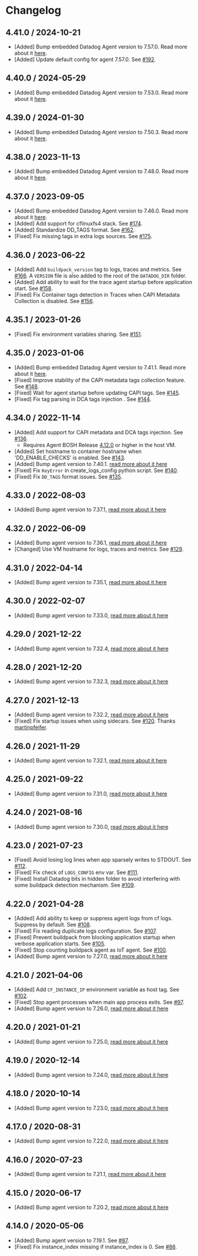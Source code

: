 # Changelog

## 4.41.0 / 2024-10-21

* [Added] Bump embedded Datadog Agent version to 7.57.0. Read more about it [here](https://github.com/DataDog/datadog-agent/blob/main/CHANGELOG.rst#7570--6570).
* [Added] Update default config for agent 7.57.0. See [#192](https://github.com/DataDog/datadog-cloudfoundry-buildpack/pull/192).

## 4.40.0 / 2024-05-29

* [Added] Bump embedded Datadog Agent version to 7.53.0. Read more about it [here](https://github.com/DataDog/datadog-agent/blob/main/CHANGELOG.rst#7530--6530).

## 4.39.0 / 2024-01-30

* [Added] Bump embedded Datadog Agent version to 7.50.3. Read more about it [here](https://github.com/DataDog/datadog-agent/blob/main/CHANGELOG.rst#7503--6503).

## 4.38.0 / 2023-11-13

* [Added] Bump embedded Datadog Agent version to 7.48.0. Read more about it [here](https://github.com/DataDog/datadog-agent/blob/main/CHANGELOG.rst#7480--6480).

## 4.37.0 / 2023-09-05

* [Added] Bump embedded Datadog Agent version to 7.46.0. Read more about it [here](https://github.com/DataDog/datadog-agent/blob/main/CHANGELOG.rst#7460--6460).
* [Added] Add support for cflinuxfs4 stack. See [#174](https://github.com/DataDog/datadog-cloudfoundry-buildpack/pull/174).
* [Added] Standardize DD_TAGS format. See [#162](https://github.com/DataDog/datadog-cloudfoundry-buildpack/pull/162).
* [Fixed] Fix missing tags in extra logs sources. See [#175](https://github.com/DataDog/datadog-cloudfoundry-buildpack/pull/175).

## 4.36.0 / 2023-06-22

* [Added] Add `buildpack_version` tag to logs, traces and metrics. See [#166](https://github.com/DataDog/datadog-cloudfoundry-buildpack/pull/166). A `VERSION` file is also added to the root of the `DATADOG_DIR` folder.
* [Added] Add ability to wait for the trace agent startup before application start. See [#158](https://github.com/DataDog/datadog-cloudfoundry-buildpack/pull/158).
* [Fixed] Fix Container tags detection in Traces when CAPI Metadata Collection is disabled. See [#156](https://github.com/DataDog/datadog-cloudfoundry-buildpack/pull/156).

## 4.35.1 / 2023-01-26

* [Fixed] Fix environment variables sharing. See [#151](https://github.com/DataDog/datadog-cloudfoundry-buildpack/pull/151).

## 4.35.0 / 2023-01-06

* [Added] Bump embedded Datadog Agent version to 7.41.1. Read more about it [here](https://github.com/DataDog/datadog-agent/blob/main/CHANGELOG.rst#7411--6411).
* [Fixed] Improve stability of the CAPI metadata tags collection feature. See [#148](https://github.com/DataDog/datadog-cloudfoundry-buildpack/pull/148).
* [Fixed] Wait for agent startup before updating CAPI tags. See [#145](https://github.com/DataDog/datadog-cloudfoundry-buildpack/pull/145).
* [Fixed] Fix tag parsing in DCA tags injection . See [#144](https://github.com/DataDog/datadog-cloudfoundry-buildpack/pull/144).

## 4.34.0 / 2022-11-14

* [Added] Add support for CAPI metadata and DCA tags injection. See [#136](https://github.com/DataDog/datadog-cloudfoundry-buildpack/pull/136).
  * Requires Agent BOSH Release [4.12.0](https://github.com/DataDog/datadog-agent-boshrelease/releases/tag/4.12.0) or higher in the host VM.
* [Added] Set hostname to container hostname when 'DD_ENABLE_CHECKS' is enabled. See [#143](https://github.com/DataDog/datadog-cloudfoundry-buildpack/pull/143).
* [Added] Bump agent version to 7.40.1. [read more about it here](https://github.com/DataDog/datadog-agent/blob/master/CHANGELOG.rst#7401--6401)
* [Fixed] Fix `KeyError` in create_logs_config python script. See [#140](https://github.com/DataDog/datadog-cloudfoundry-buildpack/pull/140).
* [Fixed] Fix `DD_TAGS` format issues. See [#135](https://github.com/DataDog/datadog-cloudfoundry-buildpack/pull/135).

## 4.33.0 / 2022-08-03

* [Added] Bump agent version to 7.37.1, [read more about it here](https://github.com/DataDog/datadog-agent/blob/master/CHANGELOG.rst#7371--6371)

## 4.32.0 / 2022-06-09

* [Added] Bump agent version to 7.36.1, [read more about it here](https://github.com/DataDog/datadog-agent/blob/master/CHANGELOG.rst#7361--6361)
* [Changed] Use VM hostname for logs, traces and metrics. See [#129](https://github.com/DataDog/datadog-cloudfoundry-buildpack/pull/129).

## 4.31.0 / 2022-04-14

* [Added] Bump agent version to 7.35.1, [read more about it here](https://github.com/DataDog/datadog-agent/blob/master/CHANGELOG.rst#7351--6351)

## 4.30.0 / 2022-02-07

* [Added] Bump agent version to 7.33.0, [read more about it here](https://github.com/DataDog/datadog-agent/blob/master/CHANGELOG.rst#7330--6330)

## 4.29.0 / 2021-12-22

* [Added] Bump agent version to 7.32.4, [read more about it here](https://github.com/DataDog/datadog-agent/blob/master/CHANGELOG.rst#7324--6324)

## 4.28.0 / 2021-12-20

* [Added] Bump agent version to 7.32.3, [read more about it here](https://github.com/DataDog/datadog-agent/blob/master/CHANGELOG.rst#7323--6323)

## 4.27.0 / 2021-12-13

* [Added] Bump agent version to 7.32.2, [read more about it here](https://github.com/DataDog/datadog-agent/blob/master/CHANGELOG.rst#7322--6322)
* [Fixed] Fix startup issues when using sidecars. See [#120](https://github.com/DataDog/datadog-cloudfoundry-buildpack/pull/120). Thanks [martinpfeifer](https://github.com/martinpfeifer).

## 4.26.0 / 2021-11-29

* [Added] Bump agent version to 7.32.1, [read more about it here](https://github.com/DataDog/datadog-agent/blob/master/CHANGELOG.rst#7321--6321)

## 4.25.0 / 2021-09-22

* [Added] Bump agent version to 7.31.0, [read more about it here](https://github.com/DataDog/datadog-agent/blob/master/CHANGELOG.rst#7310--6310)

## 4.24.0 / 2021-08-16

* [Added] Bump agent version to 7.30.0, [read more about it here](https://github.com/DataDog/datadog-agent/blob/master/CHANGELOG.rst#7300--6300)

## 4.23.0 / 2021-07-23

* [Fixed] Avoid losing log lines when app sparsely writes to STDOUT. See [#112](https://github.com/DataDog/datadog-cloudfoundry-buildpack/pull/112).
* [Fixed] Fix check of `LOGS_CONFIG` env var. See [#111](https://github.com/DataDog/datadog-cloudfoundry-buildpack/pull/111).
* [Fixed] Install Datadog bits in hidden folder to avoid interfering with some buildpack detection mechanism. See [#109](https://github.com/DataDog/datadog-cloudfoundry-buildpack/pull/109).

## 4.22.0 / 2021-04-28

* [Added] Add ability to keep or suppress agent logs from cf logs. Suppress by default. See [#108](https://github.com/DataDog/datadog-cloudfoundry-buildpack/pull/108).
* [Fixed] Fix reading duplicate logs configuration. See [#107](https://github.com/DataDog/datadog-cloudfoundry-buildpack/pull/107).
* [Fixed] Prevent buildpack from blocking application startup when verbose application starts. See [#105](https://github.com/DataDog/datadog-cloudfoundry-buildpack/pull/105).
* [Fixed] Stop counting buildpack agent as IoT agent. See [#100](https://github.com/DataDog/datadog-cloudfoundry-buildpack/pull/100).
* [Added] Bump agent version to 7.27.0, [read more about it here](https://github.com/DataDog/datadog-agent/blob/master/CHANGELOG.rst#7270--6270)

## 4.21.0 / 2021-04-06

* [Added] Add `CF_INSTANCE_IP` environment variable as host tag. See [#102](https://github.com/DataDog/datadog-cloudfoundry-buildpack/pull/102).
* [Fixed] Stop agent processes when main app process exits. See [#97](https://github.com/DataDog/datadog-cloudfoundry-buildpack/pull/97).
* [Added] Bump agent version to 7.26.0, [read more about it here](https://github.com/DataDog/datadog-agent/blob/master/CHANGELOG.rst#7260--6260)

## 4.20.0 / 2021-01-21

* [Added] Bump agent version to 7.25.0, [read more about it here](https://github.com/DataDog/datadog-agent/blob/master/CHANGELOG.rst#7250--6250)

## 4.19.0 / 2020-12-14

* [Added] Bump agent version to 7.24.0, [read more about it here](https://github.com/DataDog/datadog-agent/blob/master/CHANGELOG.rst#7240--6240)

## 4.18.0 / 2020-10-14

* [Added] Bump agent version to 7.23.0, [read more about it here](https://github.com/DataDog/datadog-agent/blob/master/CHANGELOG.rst#7230--6230)

## 4.17.0 / 2020-08-31

* [Added] Bump agent version to 7.22.0, [read more about it here](https://github.com/DataDog/datadog-agent/blob/master/CHANGELOG.rst#7220--6220)

## 4.16.0 / 2020-07-23

* [Added] Bump agent version to 7.21.1, [read more about it here](https://github.com/DataDog/datadog-agent/blob/master/CHANGELOG.rst#7211)

## 4.15.0 / 2020-06-17

* [Added] Bump agent version to 7.20.2, [read more about it here](https://github.com/DataDog/datadog-agent/blob/master/CHANGELOG.rst#7202)

## 4.14.0 / 2020-05-06

* [Added] Bump agent version to 7.19.1. See [#87](https://github.com/DataDog/datadog-cloudfoundry-buildpack/pull/87).
* [Fixed] Fix instance_index missing if instance_index is 0. See [#86](https://github.com/DataDog/datadog-cloudfoundry-buildpack/pull/86).
